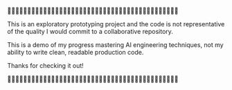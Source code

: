 😬😬😬😬😬😬😬😬😬😬😬😬😬😬😬😬😬😬😬😬😬😬😬😬😬😬😬😬😬😬😬😬😬😬😬😬😬😬😬😬😬😬😬

This is an exploratory prototyping project and the code is not representative
of the quality I would commit to a collaborative repository.

This is a demo of my progress mastering AI engineering techniques, not my ability to write clean, readable production code.

Thanks for checking it out!

😬😬😬😬😬😬😬😬😬😬😬😬😬😬😬😬😬😬😬😬😬😬😬😬😬😬😬😬😬😬😬😬😬😬😬😬😬😬😬😬😬😬😬